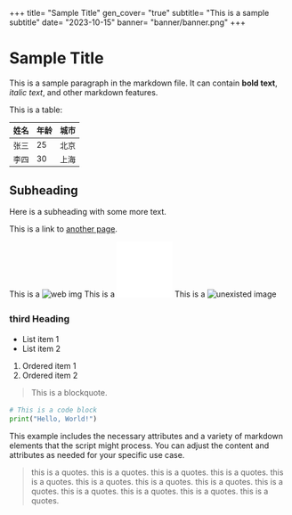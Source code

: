 +++
title= "Sample Title"
gen_cover= "true"
subtitle= "This is a sample subtitle"
date= "2023-10-15"
banner= "banner/banner.png"
+++

# Sample Title

This is a sample paragraph in the markdown file. It can contain **bold text**, *italic text*, and other markdown features.

This is a table:

| 姓名 | 年龄 | 城市 |
| ---- | ---- | ---- |
| 张三 | 25   | 北京 |
| 李四 | 30   | 上海 |

## Subheading

Here is a subheading with some more text.


This is a link to [another page](https://example.com).

This is a
![web img](https://picsum.photos/id/134/400/600.jpg)
This is a ![local image](./assets/exists.png)
This is a ![unexisted image](./unexists.png)

### third Heading　

- List item 1
- List item 2

1. Ordered item 1
2. Ordered item 2

> This is a blockquote.

```python
# This is a code block
print("Hello, World!")
```

This example includes the necessary attributes and a variety of markdown elements that the script might process. You can adjust the content and attributes as needed for your specific use case.

> this is a quotes. this is a quotes. this is a quotes. this is a quotes. this is a quotes. this is a quotes. this is a quotes. this is a quotes. this is a quotes. this is a quotes. this is a quotes. this is a quotes. this is a quotes. 